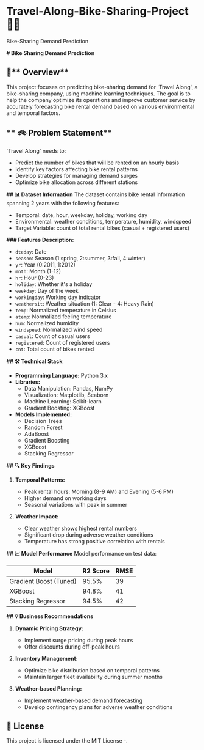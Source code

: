 # Travel-Along-Bike-Sharing-Project  🚴‍♂️
Bike-Sharing Demand Prediction

**# Bike Sharing Demand Prediction**



## 🎯** Overview**
This project focuses on predicting bike-sharing demand for 'Travel Along', a bike-sharing company, using machine learning techniques. The goal is to help the company optimize its operations and improve customer service by accurately forecasting bike rental demand based on various environmental and temporal factors.

## ** 🚲 Problem Statement**
'Travel Along' needs to:
- Predict the number of bikes that will be rented on an hourly basis
- Identify key factors affecting bike rental patterns
- Develop strategies for managing demand surges
- Optimize bike allocation across different stations

**## 📊 Dataset Information**
The dataset contains bike rental information spanning 2 years with the following features:
- Temporal: date, hour, weekday, holiday, working day
- Environmental: weather conditions, temperature, humidity, windspeed
- Target Variable: count of total rental bikes (casual + registered users)

**### Features Description:**
- `dteday`: Date
- `season`: Season (1:spring, 2:summer, 3:fall, 4:winter)
- `yr`: Year (0:2011, 1:2012)
- `mnth`: Month (1-12)
- `hr`: Hour (0-23)
- `holiday`: Whether it's a holiday
- `weekday`: Day of the week
- `workingday`: Working day indicator
- `weathersit`: Weather situation (1: Clear - 4: Heavy Rain)
- `temp`: Normalized temperature in Celsius
- `atemp`: Normalized feeling temperature
- `hum`: Normalized humidity
- `windspeed`: Normalized wind speed
- `casual`: Count of casual users
- `registered`: Count of registered users
- `cnt`: Total count of bikes rented

**## 🛠️ Technical Stack**
- **Programming Language:** Python 3.x
- **Libraries:**
  - Data Manipulation: Pandas, NumPy
  - Visualization: Matplotlib, Seaborn
  - Machine Learning: Scikit-learn
  - Gradient Boosting: XGBoost
- **Models Implemented:**
  - Decision Trees
  - Random Forest
  - AdaBoost
  - Gradient Boosting
  - XGBoost
  - Stacking Regressor



**## 🔍 Key Findings**
1. **Temporal Patterns:**
   - Peak rental hours: Morning (8-9 AM) and Evening (5-6 PM)
   - Higher demand on working days
   - Seasonal variations with peak in summer

2. **Weather Impact:**
   - Clear weather shows highest rental numbers
   - Significant drop during adverse weather conditions
   - Temperature has strong positive correlation with rentals

**## 📈 Model Performance**
Model performance on test data:

| Model | R2 Score | RMSE |
|-------|----------|------|
| Gradient Boost (Tuned) | 95.5% | 39 |
| XGBoost | 94.8% | 41 |
| Stacking Regressor | 94.5% | 42 |

**## 💡 Business Recommendations**
1. **Dynamic Pricing Strategy:**
   - Implement surge pricing during peak hours
   - Offer discounts during off-peak hours

2. **Inventory Management:**
   - Optimize bike distribution based on temporal patterns
   - Maintain larger fleet availability during summer months

3. **Weather-based Planning:**
   - Implement weather-based demand forecasting
   - Develop contingency plans for adverse weather conditions



## 📝 License
This project is licensed under the MIT License -.
